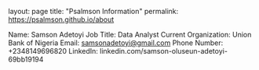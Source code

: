 layout: page 
title: "Psalmson Information" 
permalink: https://psalmson.github.io/about

Name: Samson Adetoyi 
Job Title: Data Analyst 
Current Organization: Union Bank of Nigeria 
Email: samsonadetoyi@gmail.com 
Phone Number: +2348149696820 
LinkedIn: linkedin.com/samson-oluseun-adetoyi-69bb19194
